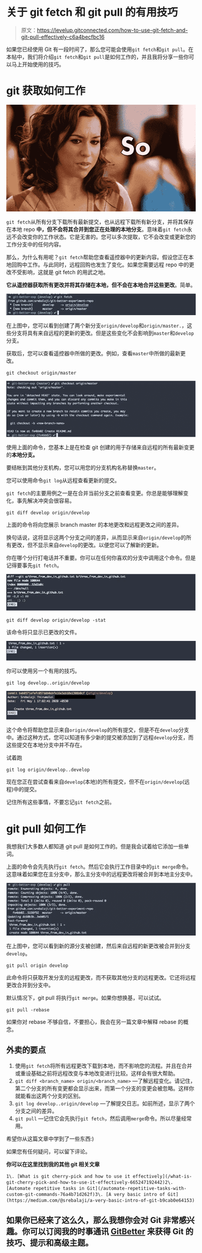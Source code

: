 # 关于 git fetch 和 git pull 的有用技巧

> 原文：<https://levelup.gitconnected.com/how-to-use-git-fetch-and-git-pull-effectively-c6a4becfbc16>

如果您已经使用 Git 有一段时间了，那么您可能会使用`git fetch`和`git pull`。在本帖中，我们将介绍`git fetch`和`git pull`是如何工作的，并且我将分享一些你可以马上开始使用的技巧。

# git 获取如何工作

![](img/af7f04a6fe7794831fba991e47c6092a.png)

`git fetch`从所有分支下载所有最新提交，也从远程下载所有新分支，并将其保存在本地 repo **中，但不会将其合并到您正在处理的本地分支**。意味着`git fetch`永远不会改变你的工作状态。它是无害的。您可以多次提取，它不会改变或更新您的工作分支中的任何内容。

那么，为什么有用呢？`git fetch`帮助您查看遥控器中的更新内容。假设您正在本地回购中工作。与此同时，远程回购也发生了变化。如果您需要远程 repo 中的更改不受影响，这就是 git fetch 的用武之地。

**它从遥控器获取所有更改并将其存储在本地，但不会在本地合并这些更改**。简单。

![](img/4d0ee494ac582859644de474d1b49fb4.png)

在上图中，您可以看到创建了两个新分支`origin/develop`和`origin/master.`，这些分支将具有来自远程的更新的更改。但是这些变化不会影响到`master`和`develop`分支。

获取后，您可以查看遥控器中所做的更改。例如，查看`master`中所做的最新更改。

```
git checkout origin/master
```

![](img/6e04dcf7d2f2956e6fc5e7c8729d1e6e.png)

使用上面的命令，您基本上是在检查 git 创建的用于存储来自远程的所有最新变更的**本地分支。**

要结帐到其他分支机构，您可以用您的分支机构名称替换`master`。

您可以使用命令`git log`从远程查看更新的提交。

`git fetch`的主要用例之一是在合并当前分支之前查看变更。你总是能够理解变化，事先解决冲突会很容易。

```
git diff develop origin/develop
```

上面的命令将向您展示 branch master 的本地更改和远程更改之间的差异。

换句话说，这将显示这两个分支之间的差异，从而显示来自`origin/develop`的所有更改，但不显示来自`develop`的更改。以便您可以了解新的更新。

你在哪个分行打电话并不重要。你可以在任何你喜欢的分支中调用这个命令。但是记得要事先`git fetch`。

![](img/34ca5fccdf1c57e2a055707e968d34e3.png)

```
git diff develop origin/develop -stat
```

该命令将只显示已更改的文件。

![](img/01eae28f4fac6b4b6cdf7a380214def8.png)

你可以使用另一个有用的技巧。

```
git log develop..origin/develop
```

![](img/2dbabf7b76cf3e07975353aa6a643c83.png)

这个命令将帮助您显示来自`origin/develop`的所有提交，但是不在`develop`分支中。通过这种方式，您可以知道有多少新的提交被添加到了远程`develop`分支，而这些提交在本地分支中并不存在。

试着跑

```
git log origin/develop..develop
```

现在您正在尝试查看来自`develop`(本地)的所有提交，但不在`origin/develop`(远程)中的提交。

记住所有这些事情，不要忘记`git fetch`之前。

# git pull 如何工作

我想我们大多数人都知道 git pull 是如何工作的。但是我会试着给它添加一些单词。

上面的命令会先先执行`git fetch`。然后它会执行工作目录中的`git merge`命令。这意味着如果您在主分支中，那么主分支中的远程更改将被合并到本地主分支中。

![](img/96f7085fda00b236b85493691f9712e7.png)

在上图中，您可以看到新的源分支被创建，然后来自远程的新更改被合并到分支`develop`。

```
git pull origin develop
```

此命令将只获取开发分支的远程更改，而不获取其他分支的远程更改。它还将远程更改合并到分支中。

默认情况下，git pull 将执行`git merge`。如果你想换基，可以试试。

```
git pull -rebase
```

如果你对 rebase 不够自信，不要担心，我会在另一篇文章中解释 rebase 的概念。

## 外卖的要点

1.  使用`git fetch`将所有远程更改下载到本地，而不影响您的流程。并且在合并或重设基础之前将远程改变与本地改变进行比较。这样会有很大帮助。
2.  `git diff <branch_name> origin/<branch_name>` —了解远程变化。请记住，第二个分支的所有变更都会显示出来，而第一个分支的变更会被忽略。这样你就能看出这两个分支的区别。
3.  `git log develop..origin/develop` —了解提交日志。如前所述，显示了两个分支之间的差异。
4.  `git pull` —记住它会先执行`git fetch`，然后调用`merge`命令。所以尽量经常用。

希望你从这篇文章中学到了一些东西:)

如果您有任何疑问，可以留下评论。

**你可以在这里找到我的其他 git 相关文章**

```
1\. [What is git cherry-pick and how to use it effectively](/what-is-git-cherry-pick-and-how-to-use-it-effectively-665247192442)2\. [Automate repetitive tasks in Git](/automate-repetitive-tasks-with-custom-git-commands-76a4b71d262f)3\. [A very basic intro of Git](https://medium.com/@srebalaji/a-very-basic-intro-of-git-b9cab0e64153)
```

## 如果你已经来了这么久，那么我想你会对 Git 非常感兴趣。你可以订阅我的时事通讯 [GitBetter](https://gitbetter.substack.com/) 来获得 Git 的技巧、提示和高级主题。